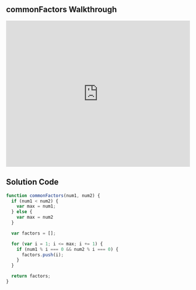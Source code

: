 ## commonFactors Walkthrough

<iframe src="https://player.vimeo.com/video/210814346" width="100%" height="400" frameborder="0" webkitallowfullscreen mozallowfullscreen allowfullscreen></iframe>


## Solution Code

```js
function commonFactors(num1, num2) {
  if (num1 < num2) {
    var max = num1;
  } else {
    var max = num2
  }

  var factors = [];

  for (var i = 1; i <= max; i += 1) {
    if (num1 % i === 0 && num2 % i === 0) {
      factors.push(i);
    }
  }

  return factors;
}
```
